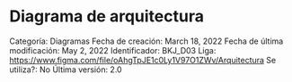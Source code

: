 # Diagrama de arquitectura

Categoría: Diagramas
Fecha de creación: March 18, 2022
Fecha de última modificación: May 2, 2022
Identificador: BKJ_D03
Liga: https://www.figma.com/file/oAhgTpJE1c0Ly1V97O1ZWv/Arquitectura
Se utiliza?: No
Última versión: 2.0